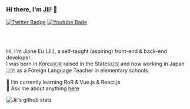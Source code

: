### Hi there, I'm [Jii](https://www.jioneeu.com/)! 👋

[![Twitter Badge](https://img.shields.io/twitter/url?color=skyblue&label=Twitter&logo=twitter&logoColor=skyblue&style=flat-square&url=https%3A%2F%2Fwww.twitter.com%2Fjioneeu)](https://www.twitter.com/jioneeu)
[![Youtube Bade](https://img.shields.io/twitter/url?color=red&label=YouTube&logo=youtube&logoColor=red&style=flat-square&url=https%3A%2F%2Fwww.youtube.com%2Fchannel%2FUC8hY3wjYlK2U9W4fqKN598Q%3Fview_as%3Dsubscriber)](https://www.youtube.com/channel/UC8hY3wjYlK2U9W4fqKN598Q?view_as=subscriber)

<br />
<br />

Hi, I'm Jione Eu (Jii), a self-taught (aspiring) front-end & back-end developer.<br>
I was born in Korea🇰🇷 raised in the States🇺🇸 and now working in Japan🇯🇵 as a Foreign Language Teacher in elementary schools.

🌱 I’m currently learning RoR & Vue.js & React.js <br>
💬 Ask me about anything [here](https://github.com/jioneeu/jioneeu/issues)

![Jii's github stats](https://github-readme-stats.vercel.app/api?username=jioneeu&show_icons=true)
